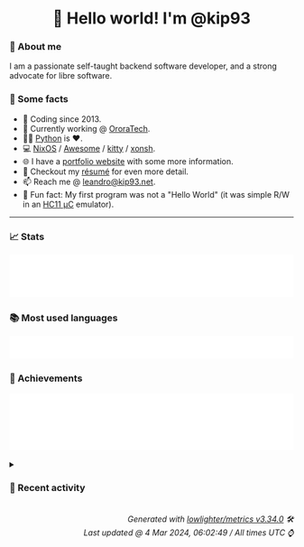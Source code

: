 <!-- README template, populated using this action:
     https://github.com/kip93/kip93/blob/main/.github/workflows/readme.yml. -->

<h1 align="center">👋 Hello world! I'm @kip93</h1> <!-- LOGIN => username -->

### 👤 About me

I am a passionate self-taught backend software developer, and a strong advocate for libre software.


### 💬 Some facts

* 📅 Coding since 2013.
* 💼 Currently working @ [OroraTech](https://ororatech.com/).
* 👨‍💻 [Python](https://github.com/search?q=user%3Akip93&l=python) is ❤️. <!-- LOGIN => username -->
* 💻 [NixOS](https://github.com/NixOS/) /
     [Awesome](https://github.com/awesomeWM/) /
     [kitty](https://github.com/kovidgoyal/kitty/) /
     [xonsh](https://github.com/xonsh/).
* 🌐 I have a [portfolio website](https://kip93.net/) with some more information.
* 📝 Checkout my [résumé](https://kip93.net/resume/) for even more detail.
* 📫 Reach me @ [leandro@kip93.net](mailto:leandro@kip93.net).
* 🎲 Fun fact: My first program was not a "Hello World" (it was simple R/W in an [HC11 µC](https://en.wikipedia.org/wiki/68HC11) emulator).


-----------------------------------------------------------------------------------------------------------------------


### 📈 Stats

![](./stats.svg)


### 📚 Most used languages <!-- by percentage, in decreasing order -->

![](./languages.svg)


### 🏅 Achievements

![](./achievements.svg)


<details> <!-- Last activity -->
<!-- Almost verbatim copy of https://github.com/lowlighter/metrics/blob/latest/source/templates/markdown/partials/activity.ejs, but restructured to be foldable. -->
<summary><h3>📰 Recent activity</h3></summary>

* 💬 Commented on [#293139 pablodraw: init at 3.3.13-beta](https://github.com/NixOS/nixpkgs/issues/293139) from [NixOS/nixpkgs](https://github.com/NixOS/nixpkgs)
  * *On 4 Mar 2024, 01:48:31*
* 💬 Commented on [#293139 pablodraw: init at 3.3.13-beta](https://github.com/NixOS/nixpkgs/issues/293139) from [NixOS/nixpkgs](https://github.com/NixOS/nixpkgs)
  * *On 4 Mar 2024, 01:47:58*
  * *On 4 Mar 2024, 01:45:30*
* 🔃 Closed [#293139 pablodraw: init at 3.3.13-beta](https://github.com/NixOS/nixpkgs/pull/293139) in [NixOS/nixpkgs](https://github.com/NixOS/nixpkgs)
                * 2 files changed `++89 --0`
  * *On 4 Mar 2024, 01:45:24*
</details>


<h6 align="right"><em>
    Generated with <a href="https://github.com/lowlighter/metrics/tree/latest/">lowlighter/metrics v3.34.0</a> 🛠️<br> <!-- VERSION => MAJOR.minor.patch -->
    Last updated @ 4 Mar 2024, 06:02:49 / All times UTC ⌚ <!-- meta.generated => DD/MM/YYYY, hh:mm -->
</em></h6>
